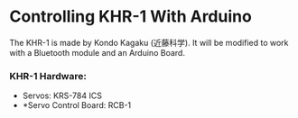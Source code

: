 # Controlling KHR-1 With Arduino
The KHR-1 is made by Kondo Kagaku (近藤科学).
It will be modified to work with a Bluetooth module and an Arduino Board.

### KHR-1 Hardware:
- Servos: KRS-784 ICS
- *Servo Control Board: RCB-1 

